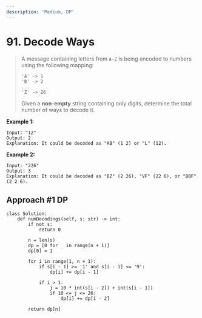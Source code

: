 ```yaml
---
description: 'Medium, DP'
---
```


# 91. Decode Ways

> A message containing letters from `A-Z` is being encoded to numbers using the following mapping:
>
> ```
> 'A' -> 1
> 'B' -> 2
> ...
> 'Z' -> 26
> ```
>
> Given a **non-empty** string containing only digits, determine the total number of ways to decode it.

**Example 1:**

```
Input: "12"
Output: 2
Explanation: It could be decoded as "AB" (1 2) or "L" (12).
```

**Example 2:**

```
Input: "226"
Output: 3
Explanation: It could be decoded as "BZ" (2 26), "VF" (22 6), or "BBF" (2 2 6).
```

## Approach \#1 DP

```
class Solution:
    def numDecodings(self, s: str) -> int:
        if not s:
            return 0
        
        n = len(s)
        dp = [0 for _ in range(n + 1)]
        dp[0] = 1
        
        for i in range(1, n + 1):
            if s[i - 1] >= '1' and s[i - 1] <= '9':
                dp[i] += dp[i - 1]
                
            if i > 1:
                j = 10 * int(s[i - 2]) + int(s[i - 1])
                if 10 <= j <= 26:
                    dp[i] += dp[i - 2]
                    
        return dp[n]
```

